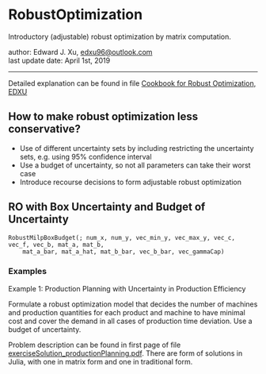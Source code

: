 # RobustOptimization
Introductory (adjustable) robust optimization by matrix computation.

author: Edward J. Xu, edxu96@outlook.com  
last update date: April 1st, 2019
***

Detailed explanation can be found in file [Cookbook for Robust Optimization, EDXU](cookbook_edxu.pdf)

## How to make robust optimization less conservative?

- Use of different uncertainty sets by including restricting the uncertainty sets, e.g. using 95% confidence interval  
- Use a budget of uncertainty, so not all parameters can take their worst case  
- Introduce recourse decisions to form adjustable robust optimization  

## RO with Box Uncertainty and Budget of Uncertainty

```
RobustMilpBoxBudget(; num_x, num_y, vec_min_y, vec_max_y, vec_c, vec_f, vec_b, mat_a, mat_b,
    mat_a_bar, mat_a_hat, mat_b_bar, vec_b_bar, vec_gammaCap)
```

### Examples

Example 1: Production Planning with Uncertainty in Production Efficiency

Formulate a robust optimization model that decides the number of machines and production quantities for each product and machine to have minimal cost and cover the demand in all cases of production time deviation. Use a budget of uncertainty.

Problem description can be found in first page of file [exerciseSolution_productionPlanning.pdf](example_productionPlanning_dtu02435/exerciseSolution_productionPlanning.pdf). There are form of solutions in Julia, with one in matrix form and one in traditional form.
